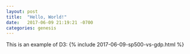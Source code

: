 ```yaml
---
layout: post
title:  "Hello, World!"
date:   2017-06-09 21:19:21 -0700
categories: genesis
---
```


This is an example of D3:
{% include 2017-06-09-sp500-vs-gdp.html %}
